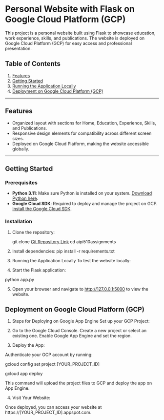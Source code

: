 # Personal Website with Flask on Google Cloud Platform (GCP)

This project is a personal website built using Flask to showcase education, work experience, skills, and publications. The website is deployed on Google Cloud Platform (GCP) for easy access and professional presentation.

## Table of Contents
1. [Features](#features)
2. [Getting Started](#getting-started)
3. [Running the Application Locally](#running-the-application-locally)
4. [Deployment on Google Cloud Platform (GCP)](#deployment-on-google-cloud-platform-gcp)

---

## Features
- Organized layout with sections for Home, Education, Experience, Skills, and Publications.
- Responsive design elements for compatibility across different screen sizes.
- Deployed on Google Cloud Platform, making the website accessible globally.

---


## Getting Started

### Prerequisites
- **Python 3.11**: Make sure Python is installed on your system. [Download Python here](https://www.python.org/downloads/).
- **Google Cloud SDK**: Required to deploy and manage the project on GCP. [Install the Google Cloud SDK](https://cloud.google.com/sdk/docs/install).

### Installation
1. Clone the repository:
   
   git clone [Git Repository Link](https://github.com/kz110AIPI/aipi510assignments.git)
   cd aipi510assignments

2. Install dependencies:
    pip install -r requirements.txt

3. Running the Application Locally
To test the website locally:

4. Start the Flask application:

python app.py

5. Open your browser and navigate to http://127.0.0.1:5000 to view the website.

## Deployment on Google Cloud Platform (GCP)
1. Steps for Deploying on Google App Engine
Set up your GCP Project:

2. Go to the Google Cloud Console.
Create a new project or select an existing one.
Enable Google App Engine and set the region.

3. Deploy the App:

Authenticate your GCP account by running:

gcloud config set project [YOUR_PROJECT_ID]

gcloud app deploy

This command will upload the project files to GCP and deploy the app on App Engine.

4. Visit Your Website:

Once deployed, you can access your website at https://[YOUR_PROJECT_ID].appspot.com.
